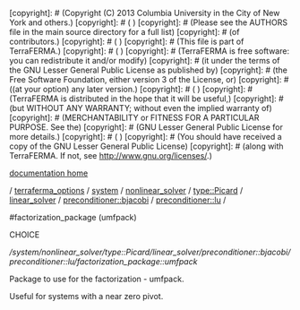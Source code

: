 [copyright]: # (Copyright (C) 2013 Columbia University in the City of New York and others.)
[copyright]: # ( )
[copyright]: # (Please see the AUTHORS file in the main source directory for a full list)
[copyright]: # (of contributors.)
[copyright]: # ( )
[copyright]: # (This file is part of TerraFERMA.)
[copyright]: # ( )
[copyright]: # (TerraFERMA is free software: you can redistribute it and/or modify)
[copyright]: # (it under the terms of the GNU Lesser General Public License as published by)
[copyright]: # (the Free Software Foundation, either version 3 of the License, or)
[copyright]: # ((at your option) any later version.)
[copyright]: # ( )
[copyright]: # (TerraFERMA is distributed in the hope that it will be useful,)
[copyright]: # (but WITHOUT ANY WARRANTY; without even the implied warranty of)
[copyright]: # (MERCHANTABILITY or FITNESS FOR A PARTICULAR PURPOSE. See the)
[copyright]: # (GNU Lesser General Public License for more details.)
[copyright]: # ( )
[copyright]: # (You should have received a copy of the GNU Lesser General Public License)
[copyright]: # (along with TerraFERMA. If not, see <http://www.gnu.org/licenses/>.)

[documentation home](Documentation)

/ [terraferma_options](../../../../../../../terraferma_options) / [system](../../../../../../system) / [nonlinear_solver](../../../../../nonlinear_solver) / [type::Picard](../../../../type__Picard) / [linear_solver](../../../linear_solver) / [preconditioner::bjacobi](../../preconditioner__bjacobi) / [preconditioner::lu](../preconditioner__lu) /

#factorization_package (umfpack)

CHOICE 

*/system/nonlinear_solver/type::Picard/linear_solver/preconditioner::bjacobi/preconditioner::lu/factorization_package::umfpack*

Package to use for the factorization - umfpack.

Useful for systems with a near zero pivot.

[autogenerated]: # (This file was automatically generated from the schema file:/home/cwilson/repos/github/TerraFERMA/TerraFERMA/buckettools/schemas/solvers.rng.)

